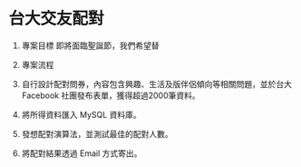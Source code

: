 # 台大交友配對

1. 專案目標
  即將面臨聖誕節，我們希望替

2. 專案流程
  1. 自行設計配對問券，內容包含興趣、生活及版伴侶傾向等相關問題，並於台大 Facebook 社團發布表單，獲得超過2000筆資料。
  2. 將所得資料匯入 MySQL 資料庫。
  3. 發想配對演算法，並測試最佳的配對人數。
  4. 將配對結果透過 Email 方式寄出。
